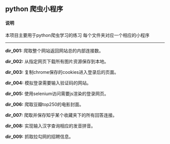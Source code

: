 ## python 爬虫小程序 ##

#### 说明 ####

本项目主要用于python爬虫学习的练习
每个文件夹对应一个相应的小程序

---

**dir_001:** 爬取整个网站返回网站总的内部连接数。

**dir_002:** 从指定网页下载所有图片资源保存到本地。

**dir_003:** 复制chrome保存的cookies进入登录后的页面。

**dir_004:** 模拟登录需要输入验证码的网站。

**dir_005:** 使用selenium访问需要js渲染的登录网页。

**dir_006:** 爬取豆瓣top250的电影封面。

**dir_007:** 爬取并保存知乎某个收藏夹下的所有回答连接。

**dir_008:** 实现输入汉字查询相应的发音拼音。

**dir_009:** 抓取拉勾网的招聘信息。